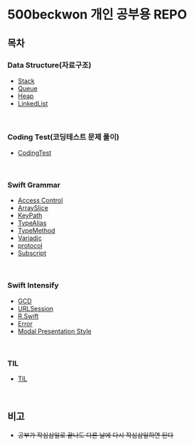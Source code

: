 # 500beckwon 개인 공부용 REPO

## 목차

### Data Structure(자료구조)
- [Stack](https://github.com/500beckwon/SwiftBasic/tree/master/Stack)
- [Queue](https://github.com/500beckwon/SwiftBasic/tree/master/Queue)
- [Heap](https://github.com/500beckwon/SwiftBasic/tree/master/Heap)
- [LinkedList](https://github.com/500beckwon/SwiftBasic/tree/master/LinkList)

<br>

### Coding Test(코딩테스트 문제 풀이)
- [CodingTest](https://github.com/500beckwon/SwiftBasic/tree/master/CodingTest)

<br>

### Swift Grammar
- [Access Control](https://github.com/500beckwon/SwiftBasic/tree/master/AccesControl)
- [ArraySlice](https://github.com/500beckwon/SwiftBasic/tree/master/ArraySlice)
- [KeyPath](https://github.com/500beckwon/SwiftBasic/tree/master/KeyPath)
- [TypeAlias](https://github.com/500beckwon/SwiftBasic/tree/master/TypeAlias)
- [TypeMethod](https://github.com/500beckwon/SwiftBasic/tree/master/TypeMethod)
- [Variadic](https://github.com/500beckwon/SwiftBasic/tree/master/Varidic)
- [protocol](https://github.com/500beckwon/SwiftBasic/tree/master/protocol) 
- [Subscript](https://github.com/500beckwon/SwiftBasic/tree/master/Subscript)

<br>

### Swift Intensify
- [GCD](https://github.com/500beckwon/SwiftBasic/tree/master/GCD)
- [URLSession](https://github.com/500beckwon/SwiftBasic/tree/master/URLSession)
- [R.Swift](https://github.com/500beckwon/SwiftBasic/tree/master/RSwift)
- [Error](https://github.com/500beckwon/SwiftBasic/tree/master/Errorl)
- [Modal Presentation Style](https://github.com/500beckwon/SwiftBasic/tree/master/ModalPresentationStyle)

<br>

### TIL 
- [TIL](https://github.com/500beckwon/SwiftBasic/tree/master/TIL)

<br>


## 비고 
- ~~공부가 작심삼일로 끝나도 다른 날에 다시 작심삼일하면 된다~~
